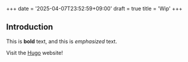 +++
date = '2025-04-07T23:52:59+09:00'
draft = true
title = 'Wip'
+++
## Introduction

This is **bold** text, and this is *emphasized* text.

Visit the [Hugo](https://gohugo.io) website!